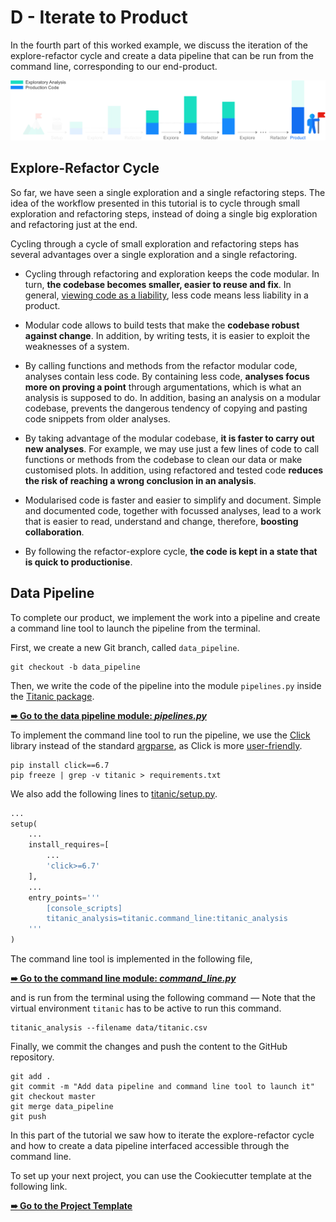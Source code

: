 # D - Iterate to Product

In the fourth part of this worked example, we discuss the iteration of the explore-refactor cycle and create a data pipeline that can be run from the command line, corresponding to our end-product.



![refactor](../../resources/iterate_to_product.png)



## Explore-Refactor Cycle

So far, we have seen a single exploration and a single refactoring steps. The idea of the workflow presented in this tutorial is to cycle through small exploration and refactoring steps, instead of doing a single big exploration and refactoring just at the end.

Cycling through a cycle of small exploration and refactoring steps has several advantages over a single exploration and a single refactoring.

- Cycling through refactoring and exploration keeps the code modular. In turn, **the codebase becomes smaller, easier to reuse and fix**. In general, [viewing code as a liability](https://youtu.be/YyhfK-aBo-Y?t=17m42s), less code means less liability in a product.
- Modular code allows to build tests that make the **codebase robust against change**. In addition, by writing tests, it is easier to exploit the weaknesses of a system.
- By calling functions and methods from the refactor modular code, analyses contain less code. By containing less code, **analyses focus more on proving a point** through argumentations, which is what an analysis is supposed to do. In addition, basing an analysis on a modular codebase, prevents the dangerous tendency of copying and pasting code snippets from older analyses.
- By taking advantage of the modular codebase, **it is faster to carry out new analyses**. For example, we may use just a few lines of code to call functions or methods from the codebase to clean our data or make customised plots. In addition, using refactored and tested code **reduces the risk of reaching a wrong conclusion in an analysis**.
- Modularised code is faster and easier to simplify and document. Simple and documented code, together with focussed analyses, lead to a work that is easier to read, understand and change, therefore, **boosting collaboration**.


- By following the refactor-explore cycle, **the code is kept in a state that is quick to productionise**.

## Data Pipeline

To complete our product, we implement the work into a pipeline and create a command line tool to launch the pipeline from the terminal.

First, we create a new Git branch, called `data_pipeline`.

```shell
git checkout -b data_pipeline
```

Then, we write the code of the pipeline into the module `pipelines.py` inside the [Titanic package](titanic).

[**➠   Go to the data pipeline module: *pipelines.py***](titanic/titanic/pipelines.py)

To implement the command line tool to run the pipeline, we use the [Click](http://click.pocoo.org/) library instead of the standard [argparse](https://docs.python.org/3/library/argparse.html), as Click is more [user-friendly](http://click.pocoo.org/5/why/).

```shell
pip install click==6.7
pip freeze | grep -v titanic > requirements.txt
```

We also add the following lines to [titanic/setup.py](titanic/setup.py).

```python
...
setup(
    ...
    install_requires=[
        ...
        'click>=6.7'
    ],
	...
    entry_points='''
        [console_scripts]
        titanic_analysis=titanic.command_line:titanic_analysis
    '''
)
```

The command line tool is implemented in the following file,

[**➠   Go to the command line module: *command_line.py***](titanic/titanic/command_line.py)

and is run from the terminal using the following command — Note that the virtual environment `titanic` has to be active to run this command.

```shell
titanic_analysis --filename data/titanic.csv
```

Finally, we commit the changes and push the content to the GitHub repository.

```shell
git add .
git commit -m "Add data pipeline and command line tool to launch it"
git checkout master 
git merge data_pipeline
git push
```

In this part of the tutorial we saw how to iterate the explore-refactor cycle and how to create a data pipeline interfaced accessible through the command line.

To set up your next project, you can use the Cookiecutter template at the following link.

[**➠   Go to the Project Template**](../../template)